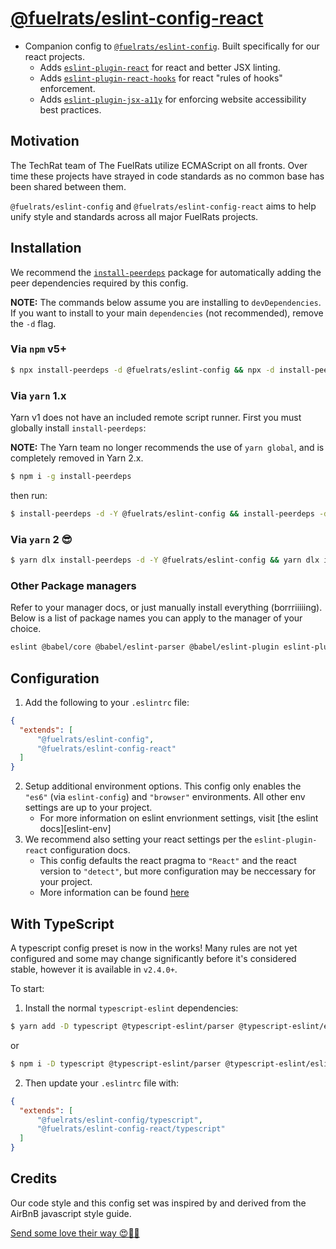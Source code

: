 # [@fuelrats/eslint-config-react][eslint-config-fuelrats-react]

* Companion config to [`@fuelrats/eslint-config`][eslint-config-fuelrats]. Built specifically for our react projects.
    * Adds [`eslint-plugin-react`][eslint-plugin-react] for react and better JSX linting.
    * Adds [`eslint-plugin-react-hooks`][eslint-plugin-react-hooks] for react "rules of hooks" enforcement.
    * Adds [`eslint-plugin-jsx-a11y`][eslint-plugin-jsx-a11y] for enforcing website accessibility best practices.





## Motivation

The TechRat team of The FuelRats utilize ECMAScript on all fronts. Over time these projects have strayed in code standards as no common base has been shared between them.

`@fuelrats/eslint-config` and `@fuelrats/eslint-config-react` aims to help unify style and standards across all major FuelRats projects.





## Installation

We recommend the [`install-peerdeps`][install-peerdeps] package for automatically adding the peer dependencies required by this config.

**NOTE:** The commands below assume you are installing to `devDependencies`. If you want to install to your main `dependencies` (not recommended), remove the `-d` flag.

### Via `npm` v5+

```bash
$ npx install-peerdeps -d @fuelrats/eslint-config && npx -d install-peerdeps @fuelrats/eslint-config-react
```

### Via `yarn` 1.x

Yarn v1 does not have an included remote script runner. First you must globally install `install-peerdeps`:

**NOTE:** The Yarn team no longer recommends the use of `yarn global`, and is completely removed in Yarn 2.x.

```bash
$ npm i -g install-peerdeps
```

then run:

```bash
$ install-peerdeps -d -Y @fuelrats/eslint-config && install-peerdeps -d -Y @fuelrats/eslint-config-react
```


### Via `yarn` 2 😎

```bash
$ yarn dlx install-peerdeps -d -Y @fuelrats/eslint-config && yarn dlx install-peerdeps -d -Y @fuelrats/eslint-config-react
```


### Other Package managers

Refer to your manager docs, or just manually install everything (borrriiiiing). Below is a list of package names you can apply to the manager of your choice.

```bash
eslint @babel/core @babel/eslint-parser @babel/eslint-plugin eslint-plugin-import eslint-plugin-jsdoc eslint-plugin-jsx-a11y eslint-plugin-react eslint-plugin-react-hooks @fuelrats/eslint-plugin @fuelrats/eslint-config @fuelrats/eslint-config-react
```


## Configuration

1. Add the following to your `.eslintrc` file:

```json
{
  "extends": [
      "@fuelrats/eslint-config",
      "@fuelrats/eslint-config-react"
  ]
}
```

2. Setup additional environment options. This config only enables the `"es6"` (via `eslint-config`) and `"browser"` environments. All other env settings are up to your project.
    * For more information on eslint envrionment settings, visit [the eslint docs][eslint-env]
3. We recommend also setting your react settings per the `eslint-plugin-react` configuration docs.
    * This config defaults the react pragma to `"React"` and the react version to `"detect"`, but more configuration may be neccessary for your project.
    * More information can be found [here][eslint-plugin-react-config]




## With TypeScript

A typescript config preset is now in the works! Many rules are not yet configured and some may change significantly before it's considered stable,
however it is available in `v2.4.0+`.

To start:

1. Install the normal `typescript-eslint` dependencies:

```bash
$ yarn add -D typescript @typescript-eslint/parser @typescript-eslint/eslint-plugin
```
or
```bash
$ npm i -D typescript @typescript-eslint/parser @typescript-eslint/eslint-plugin
```

2. Then update your `.eslintrc` file with:

```json
{
  "extends": [
      "@fuelrats/eslint-config/typescript",
      "@fuelrats/eslint-config-react/typescript"
  ]
}
```





## Credits
Our code style and this config set was inspired by and derived from the AirBnB javascript style guide.

[Send some love their way 😍🎉🎊][airbnb]



[airbnb]: https://github.com/airbnb/javascript
[eslint-config-fuelrats]: https://www.npmjs.com/package/@fuelrats/eslint-config
[eslint-config-fuelrats-react]: https://www.npmjs.com/package/@fuelrats/eslint-config-react
[eslint-plugin-jsx-a11y]: https://www.npmjs.com/package/eslint-plugin-jsx-a11y
[eslint-plugin-react]: https://www.npmjs.com/package/eslint-plugin-react
[eslint-plugin-react-hooks]: https://www.npmjs.com/package/eslint-plugin-react-hooks
[eslint-plugin-react-config]: https://github.com/yannickcr/eslint-plugin-react#configuration
[install-peerdeps]: https://www.npmjs.com/package/install-peerdeps
